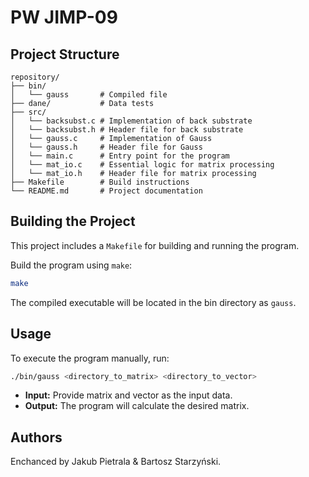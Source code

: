 # PW JIMP-09

## Project Structure
```
repository/
├── bin/
│   └── gauss       # Compiled file
├── dane/           # Data tests
├── src/
│   └── backsubst.c # Implementation of back substrate
│   └── backsubst.h # Header file for back substrate
│   └── gauss.c     # Implementation of Gauss
│   └── gauss.h     # Header file for Gauss
│   └── main.c      # Entry point for the program
│   └── mat_io.c    # Essential logic for matrix processing
│   └── mat_io.h    # Header file for matrix processing
├── Makefile        # Build instructions
└── README.md       # Project documentation
```

## Building the Project
This project includes a `Makefile` for building and running the program.

Build the program using `make`:
   ```bash
   make
   ```
   The compiled executable will be located in the bin directory as `gauss`.

## Usage
To execute the program manually, run:
```bash
./bin/gauss <directory_to_matrix> <directory_to_vector>
```
- **Input:** Provide matrix and vector as the input data.
- **Output:** The program will calculate the desired matrix.

## Authors
Enchanced by Jakub Pietrala & Bartosz Starzyński.
